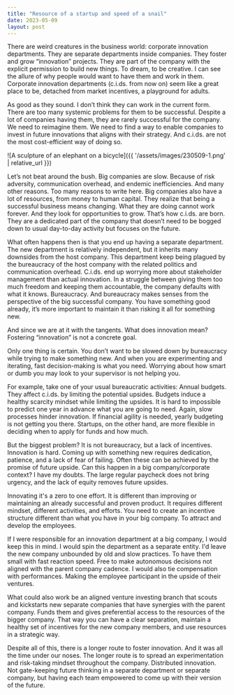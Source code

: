 ```yaml
---
title: "Resource of a startup and speed of a snail"
date: 2023-05-09
layout: post
---
```


There are weird creatures in the business world: corporate innovation departments. They are separate departments inside companies. They foster and grow “innovation” projects. They are part of the company with the explicit permission to build new things. To dream, to be creative. I can see the allure of why people would want to have them and work in them. Corporate innovation departments (c.i.ds. from now on) seem like a great place to be, detached from market incentives, a playground for adults.

As good as they sound. I don’t think they can work in the current form. There are too many systemic problems for them to be successful. Despite a lot of companies having them, they are rarely successful for the company. We need to reimagine them. We need to find a way to enable companies to invest in future innovations that aligns with their strategy. And c.i.ds. are not the most cost-efficient way of doing so.

![A sculpture of an elephant on a bicycle]({{ '/assets/images/230509-1.png' | relative_url }})

Let’s not beat around the bush. Big companies are slow. Because of risk adversity, communication overhead, and endemic inefficiencies. And many other reasons. Too many reasons to write here. Big companies also have a lot of resources, from money to human capital. They realize that being a successful business means changing. What they are doing cannot work forever. And they look for opportunities to grow. That’s how c.i.ds. are born. They are a dedicated part of the company that doesn’t need to be bogged down to usual day-to-day activity but focuses on the future.

What often happens then is that you end up having a separate department. The new department is relatively independent, but it inherits many downsides from the host company. This department keep being plagued by the bureaucracy of the host company with the related politics and communication overhead. C.i.ds. end up worrying more about stakeholder management than actual innovation. In a struggle between giving them too much freedom and keeping them accountable, the company defaults with what it knows. Bureaucracy. And bureaucracy makes senses from the perspective of the big successful company. You have something good already, it’s more important to maintain it than risking it all for something new.

And since we are at it with the tangents. What does innovation mean? Fostering “innovation” is not a concrete goal.

Only one thing is certain. You don’t want to be slowed down by bureaucracy while trying to make something new. And when you are experimenting and iterating, fast decision-making is what you need. Worrying about how smart or dumb you may look to your supervisor is not helping you.

For example, take one of your usual bureaucratic activities: Annual budgets. They affect c.i.ds. by limiting the potential upsides. Budgets induce a healthy scarcity mindset while limiting the upsides. It is hard to impossible to predict one year in advance what you are going to need. Again, slow processes hinder innovation. If financial agility is needed, yearly budgeting is not getting you there. Startups, on the other hand, are more flexible in deciding when to apply for funds and how much.

But the biggest problem? It is not bureaucracy, but a lack of incentives. Innovation is hard. Coming up with something new requires dedication, patience, and a lack of fear of failing. Often these can be achieved by the promise of future upside. Can this happen in a big company/corporate context? I have my doubts. The large regular paycheck does not bring urgency, and the lack of equity removes future upsides.

Innovating it's a zero to one effort. It is different than improving or maintaining an already successful and proven product. It requires different mindset, different activities, and efforts. You need to create an incentive structure different than what you have in your big company. To attract and develop the employees.

If I were responsible for an innovation department at a big company, I would keep this in mind. I would spin the department as a separate entity. I'd leave the new company unbounded by old and slow practices. To have them small with fast reaction speed. Free to make autonomous decisions not aligned with the parent company cadence. I would also tie compensation with performances. Making the employee participant in the upside of their ventures.

What could also work be an aligned venture investing branch that scouts and kickstarts new separate companies that have synergies with the parent company. Funds them and gives preferential access to the resources of the bigger company. That way you can have a clear separation, maintain a healthy set of incentives for the new company members, and use resources in a strategic way.

Despite all of this, there is a longer route to foster innovation. And it was all the time under our noses. The longer route is to spread an experimentation and risk-taking mindset throughout the company. Distributed innovation. Not gate-keeping future thinking in a separate department or separate company, but having each team empowered to come up with their version of the future.